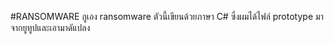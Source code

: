 #RANSOMWARE กูเอง
ransomware ตัวนี้เขียนด้วยภาษา C#
ซึ่งผมได้ไฟล์ prototype มาจากยูทูปและเอามาดัแปลง 
